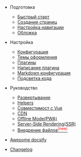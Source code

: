 * Подготовка

  * [Быстрый старт](ru-ru/quickstart.md)
  * [Создание страниц](ru-ru/more-pages.md)
  * [Настройка навигации](ru-ru/custom-navbar.md)
  * [Обложка](ru-ru/cover.md)

* Настройка

  * [Конфигурация](ru-ru/configuration.md)
  * [Темы оформления](ru-ru/themes.md)
  * [Плагины](ru-ru/plugins.md)
  * [Написание плагина](ru-ru/write-a-plugin.md)
  * [Markdown конфигурация](ru-ru/markdown.md)
  * [Подсветка кода](ru-ru/language-highlight.md)

* Руководство

  * [Развертывание](ru-ru/deploy.md)
  * [Helpers](ru-ru/helpers.md)
  * [Совместимост с Vue](ru-ru/vue.md)
  * [CDN](ru-ru/cdn.md)
  * [Offline Mode(PWA)](ru-ru/pwa.md)
  * [Server-Side Rendering(SSR)](ru-ru/ssr.md)
  * [Внедрение файлов<sup style="color:red">(new)<sup>](ru-ru/embed-files.md)

* [Awesome docsify](ru-ru/awesome.md)
* [Changelog](ru-ru/changelog.md)


